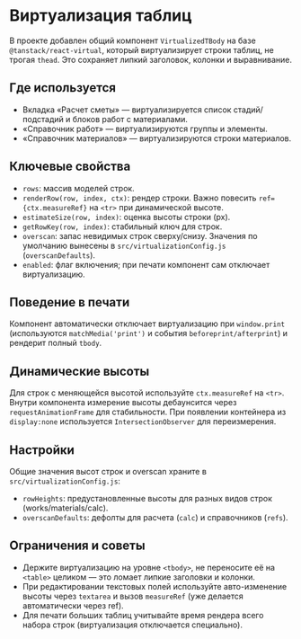 # Виртуализация таблиц

В проекте добавлен общий компонент `VirtualizedTBody` на базе `@tanstack/react-virtual`, который виртуализирует строки таблиц, не трогая `thead`. Это сохраняет липкий заголовок, колонки и выравнивание.

## Где используется
- Вкладка «Расчет сметы» — виртуализируется список стадий/подстадий и блоков работ с материалами.
- «Справочник работ» — виртуализируются группы и элементы.
- «Справочник материалов» — виртуализируются строки материалов.

## Ключевые свойства
- `rows`: массив моделей строк.
- `renderRow(row, index, ctx)`: рендер строки. Важно повесить `ref={ctx.measureRef}` на `<tr>` при динамической высоте.
- `estimateSize(row, index)`: оценка высоты строки (px).
- `getRowKey(row, index)`: стабильный ключ для строк.
- `overscan`: запас невидимых строк сверху/снизу. Значения по умолчанию вынесены в `src/virtualizationConfig.js` (`overscanDefaults`).
- `enabled`: флаг включения; при печати компонент сам отключает виртуализацию.

## Поведение в печати
Компонент автоматически отключает виртуализацию при `window.print` (используются `matchMedia('print')` и события `beforeprint/afterprint`) и рендерит полный `tbody`.

## Динамические высоты
Для строк с меняющейся высотой используйте `ctx.measureRef` на `<tr>`. Внутри компонента измерение высоты дебаунсится через `requestAnimationFrame` для стабильности. При появлении контейнера из `display:none` используется `IntersectionObserver` для переизмерения.

## Настройки
Общие значения высот строк и overscan храните в `src/virtualizationConfig.js`:
- `rowHeights`: предустановленные высоты для разных видов строк (works/materials/calc).
- `overscanDefaults`: дефолты для расчета (`calc`) и справочников (`refs`).

## Ограничения и советы
- Держите виртуализацию на уровне `<tbody>`, не переносите её на `<table>` целиком — это ломает липкие заголовки и колонки.
- При редактировании текстовых полей используйте авто-изменение высоты через `textarea` и вызов `measureRef` (уже делается автоматически через ref).
- Для печати больших таблиц учитывайте время рендера всего набора строк (виртуализация отключается специально).
